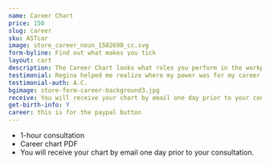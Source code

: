 ```yaml
---
name: Career Chart
price: 150
slug: career
sku: ASTcar
image: store_career_noun_1502690_cc.svg
form-byline: Find out what makes you tick
layout: cart
description: The Career Chart looks what roles you perform in the workplace, how to capitalize on your talents and how you gain status, success and prominence.
testimonial: Regina helped me realize where my power was for my career, how to best handle issues that arise in that domain, and what to simply not worry about anymore.
testimonial-auth: A.C.
bgimage: store-form-career-background3.jpg
receive: You will receive your chart by email one day prior to your consultation.
get-birth-info: Y
career: this is for the paypal button
---
```

<!-- STORE -->
- 1-hour consultation
- Career chart PDF
- You will receive your chart by email one day prior to your consultation.
